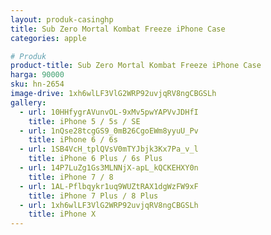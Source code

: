 ```yaml
---
layout: produk-casinghp
title: Sub Zero Mortal Kombat Freeze iPhone Case
categories: apple

# Produk
product-title: Sub Zero Mortal Kombat Freeze iPhone Case
harga: 90000
sku: hn-2654
image-drive: 1xh6wlLF3VlG2WRP92uvjqRV8ngCBGSLh
gallery:
  - url: 10HHfygrAVunvOL-9xMv5pwYAPVvJDHfI
    title: iPhone 5 / 5s / SE
  - url: 1nQse28tcgGS9_0mB26CgoEWm8yyuU_Pv
    title: iPhone 6 / 6s
  - url: 1SB4VcH_tplQVsV0mTYJbjk3Kx7Pa_v_l
    title: iPhone 6 Plus / 6s Plus
  - url: 14P7LuZg1Gs3MLNNjX-apL_kQCKEHXY0n
    title: iPhone 7 / 8
  - url: 1AL-Pflbqykr1uq9WUZtRAX1dgWzFW9xF
    title: iPhone 7 Plus / 8 Plus
  - url: 1xh6wlLF3VlG2WRP92uvjqRV8ngCBGSLh
    title: iPhone X
---
```

